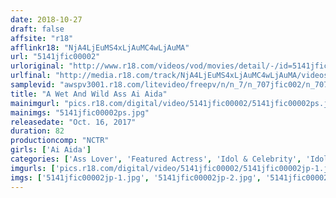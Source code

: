 ```yaml
---
date: 2018-10-27
draft: false
affsite: "r18"
afflinkr18: "NjA4LjEuMS4xLjAuMC4wLjAuMA"
url: "5141jfic00002"
urloriginal: "http://www.r18.com/videos/vod/movies/detail/-/id=5141jfic00002"
urlfinal: "http://media.r18.com/track/NjA4LjEuMS4xLjAuMC4wLjAuMA/videos/vod/movies/detail/-/id=5141jfic00002"
samplevid: "awspv3001.r18.com/litevideo/freepv/n/n_7/n_707jfic002/n_707jfic002_dmb_w.mp4"
title: "A Wet And Wild Ass Ai Aida"
mainimgurl: "pics.r18.com/digital/video/5141jfic00002/5141jfic00002ps.jpg"
mainimgs: "5141jfic00002ps.jpg"
releasedate: "Oct. 16, 2017"
duration: 82
productioncomp: "NCTR"
girls: ['Ai Aida']
categories: ['Ass Lover', 'Featured Actress', 'Idol & Celebrity', 'Idol Video', 'Hi-Def']
imgurls: ['pics.r18.com/digital/video/5141jfic00002/5141jfic00002jp-1.jpg', 'pics.r18.com/digital/video/5141jfic00002/5141jfic00002jp-2.jpg', 'pics.r18.com/digital/video/5141jfic00002/5141jfic00002jp-3.jpg', 'pics.r18.com/digital/video/5141jfic00002/5141jfic00002jp-4.jpg', 'pics.r18.com/digital/video/5141jfic00002/5141jfic00002jp-5.jpg', 'pics.r18.com/digital/video/5141jfic00002/5141jfic00002jp-6.jpg', 'pics.r18.com/digital/video/5141jfic00002/5141jfic00002jp-7.jpg', 'pics.r18.com/digital/video/5141jfic00002/5141jfic00002jp-8.jpg', 'pics.r18.com/digital/video/5141jfic00002/5141jfic00002jp-9.jpg', 'pics.r18.com/digital/video/5141jfic00002/5141jfic00002jp-10.jpg', 'pics.r18.com/digital/video/5141jfic00002/5141jfic00002jp-11.jpg', 'pics.r18.com/digital/video/5141jfic00002/5141jfic00002jp-12.jpg', 'pics.r18.com/digital/video/5141jfic00002/5141jfic00002jp-13.jpg', 'pics.r18.com/digital/video/5141jfic00002/5141jfic00002jp-14.jpg', 'pics.r18.com/digital/video/5141jfic00002/5141jfic00002jp-15.jpg', 'pics.r18.com/digital/video/5141jfic00002/5141jfic00002jp-16.jpg', 'pics.r18.com/digital/video/5141jfic00002/5141jfic00002jp-17.jpg', 'pics.r18.com/digital/video/5141jfic00002/5141jfic00002jp-18.jpg', 'pics.r18.com/digital/video/5141jfic00002/5141jfic00002jp-19.jpg', 'pics.r18.com/digital/video/5141jfic00002/5141jfic00002jp-20.jpg']
imgs: ['5141jfic00002jp-1.jpg', '5141jfic00002jp-2.jpg', '5141jfic00002jp-3.jpg', '5141jfic00002jp-4.jpg', '5141jfic00002jp-5.jpg', '5141jfic00002jp-6.jpg', '5141jfic00002jp-7.jpg', '5141jfic00002jp-8.jpg', '5141jfic00002jp-9.jpg', '5141jfic00002jp-10.jpg', '5141jfic00002jp-11.jpg', '5141jfic00002jp-12.jpg', '5141jfic00002jp-13.jpg', '5141jfic00002jp-14.jpg', '5141jfic00002jp-15.jpg', '5141jfic00002jp-16.jpg', '5141jfic00002jp-17.jpg', '5141jfic00002jp-18.jpg', '5141jfic00002jp-19.jpg', '5141jfic00002jp-20.jpg']
---
```

